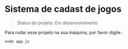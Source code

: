 <h1>Sistema de cadast de jogos</h1>

> Status do projeto: Em desenvolvimento

Para rodar esse projeto na sua máquina, por favor digite :

``` 
node app.js
```
